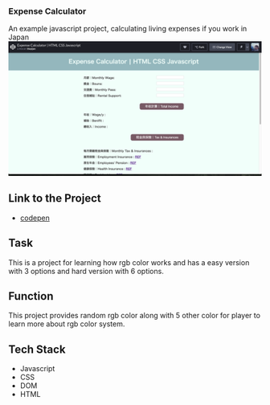 ### Expense Calculator
An example javascript project, calculating living expenses if you work in Japan
![Project Image](doc/expenseCal.png)

## Link to the Project
* [codepen](https://codepen.io/theyij/pen/RwwbBrg) 

## Task
This is a project for learning how rgb color works and has a easy version with 3 options and hard version with 6 options.

## Function
This project provides random rgb color along with 5 other color for player to learn more about rgb color system.

## Tech Stack
* Javascript
* CSS
* DOM
* HTML
